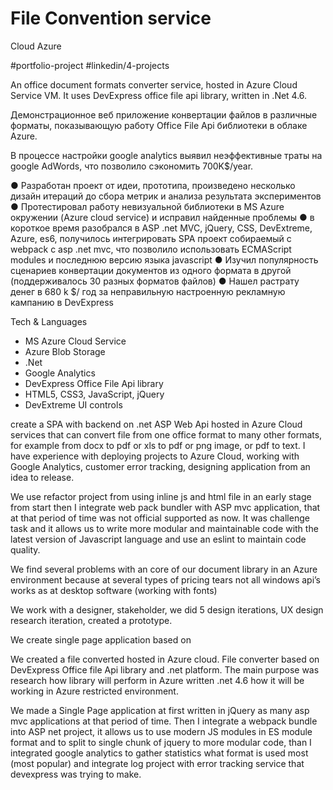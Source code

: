 # File Convention service
Сloud Azure

#portfolio-project
#linkedin/4-projects

An office document formats converter service, hosted in Azure Cloud Service VM. It uses DevExpress office file api library, written in .Net 4.6.

Демонстрационное веб приложение конвертации файлов в различные форматы, показывающую работу Office File Api библиотеки в облаке Azure.

В процессе настройки google analytics выявил неэффективные траты на google AdWords, что позволило сэкономить 700K$/year.

● Разработан проект от идеи, прототипа, произведено несколько дизайн итераций до сбора метрик и анализа результата экспериментов
● Протестировал работу невизуальной библиотеки в MS Azure окружении (Azure cloud service) и исправил найденные проблемы
● в короткое время разобрался в ASP .net MVC, jQuery, CSS, DevExtreme, Azure, es6, получилось интегрировать SPA проект собираемый с webpack с asp .net mvc, что позволило использовать ECMAScript modules и последнюю версию языка javascript
● Изучил популярность сценариев конвертации документов из одного формата в другой (поддерживалось 30 разных форматов файлов)
● Нашел растрату денег в 680 k $/ год за неправильную настроенную рекламную кампанию в DevExpress


Tech & Languages
* MS Azure Cloud Service
* Azure Blob Storage
* .Net
* Google Analytics
* DevExpress Office File Api library
* HTML5, CSS3, JavaScript, jQuery
* DevExtreme UI controls


create a SPA with backend on .net ASP Web Api hosted in Azure Cloud services 
that can convert file from one office format to many other formats, for example from docx to pdf or xls to pdf or png image, or pdf to text. 
I have experience with deploying projects to Azure Cloud, working with Google Analytics, customer error tracking, designing application from an idea to release.

We use refactor project from using inline js and html file in an early stage from start then I integrate web pack bundler with ASP mvc application, that at that period of time was not official supported as now. It was challenge task and it allows us to write more modular and maintainable code with the latest version of Javascript language and use an eslint to maintain code quality.
 
We find several problems with an core of our document library in an Azure environment because at several types of pricing tears not all windows api’s works as at desktop software (working with fonts)

We work with a designer, stakeholder, we did 5 design iterations, UX design research iteration, created a prototype.

We create single page application based on 

We created a file converted hosted in Azure cloud. File converter based on DevExpress Office file Api library and .net platform.
The main purpose was research how library will perform in Azure written .net 4.6 how it will be working in Azure restricted environment. 

We made a Single Page application at first written in jQuery as many asp mvc applications at that period of time. Then I integrate a webpack bundle into ASP net project, it allows us to use modern JS modules in ES module format and to split to single chunk of jquery to more modular code, than I integrated google analytics to gather statistics what format is used most (most popular) and integrate log project with error tracking service that devexpress was trying to make.